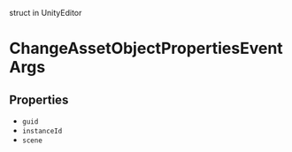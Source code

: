 struct in UnityEditor
# ChangeAssetObjectPropertiesEventArgs

## Properties
- `guid`
- `instanceId`
- `scene`
